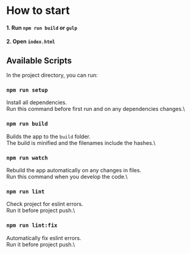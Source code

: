 # How to start

#### 1. Run `npm run build` or `gulp`
#### 2. Open `index.html`


## Available Scripts

In the project directory, you can run:

### `npm run setup`

Install all dependencies.\
Run this command before first run and on any dependencies changes.\

### `npm run build`

Builds the app to the `build` folder.\
The build is minified and the filenames include the hashes.\

### `npm run watch`

Rebuild the app automatically on any changes in files.\
Run this command when you develop the code.\

### `npm run lint`

Check project for eslint errors.\
Run it before project push.\

### `npm run lint:fix`

Automatically fix eslint errors.\
Run it before project push.\
